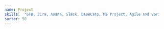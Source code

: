 ```yaml
---
name: Project
skills:  "GTD, Jira, Asana, Slack, BaseCamp, MS Project, Agile and variants"
sorter: 50
---
```

